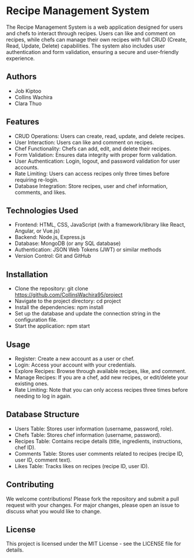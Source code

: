 # Recipe Management System
The Recipe Management System is a web application designed for users and chefs to interact through recipes. Users can like and comment on recipes, while chefs can manage their own recipes with full CRUD (Create, Read, Update, Delete) capabilities. The system also includes user authentication and form validation, ensuring a secure and user-friendly experience.

## Authors
- Job Kiptoo
- Collins Wachira
- Clara Thuo


## Features
- CRUD Operations: Users can create, read, update, and delete recipes.
- User Interaction: Users can like and comment on recipes.
- Chef Functionality: Chefs can add, edit, and delete their recipes.
- Form Validation: Ensures data integrity with proper form validation.
- User Authentication: Login, logout, and password validation for user accounts.
- Rate Limiting: Users can access recipes only three times before requiring re-login.
- Database Integration: Store recipes, user and chef information, comments, and likes.
## Technologies Used
- Frontend: HTML, CSS, JavaScript (with a framework/library like React, Angular, or Vue.js)
- Backend: Node.js, Express.js
- Database: MongoDB (or any SQL database)
- Authentication: JSON Web Tokens (JWT) or similar methods
- Version Control: Git and GitHub
## Installation
- Clone the repository:
git clone https://github.com/CollinsWachira95/project
- Navigate to the project directory:
cd project
- Install the dependencies:
npm install
- Set up the database and update the connection string in the configuration file.
- Start the application:
npm start
## Usage
- Register: Create a new account as a user or chef.
- Login: Access your account with your credentials.
- Explore Recipes: Browse through available recipes, like, and comment.
- Manage Recipes: If you are a chef, add new recipes, or edit/delete your existing ones.
- Rate Limiting: Note that you can only access recipes three times before needing to log in again.
## Database Structure
- Users Table: Stores user information (username, password, role).
- Chefs Table: Stores chef information (username, password).
- Recipes Table: Contains recipe details (title, ingredients, instructions, chef ID).
- Comments Table: Stores user comments related to recipes (recipe ID, user ID, comment text).
- Likes Table: Tracks likes on recipes (recipe ID, user ID).
## Contributing
We welcome contributions! Please fork the repository and submit a pull request with your changes. For major changes, please open an issue to discuss what you would like to change.

## License
This project is licensed under the MIT License - see the LICENSE file for details.

